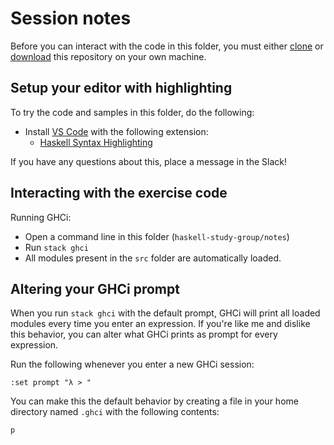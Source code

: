 # Session notes

Before you can interact with the code in this folder, you must either [clone](https://help.github.com/articles/cloning-a-repository/) or [download](https://github.com/txsmith/delft-haskell-study-group/archive/master.zip) this repository on your own machine.


## Setup your editor with highlighting
To try the code and samples in this folder, do the following:
  - Install [VS Code](https://code.visualstudio.com/) with the following extension:
    - [Haskell Syntax Highlighting](https://marketplace.visualstudio.com/items?itemName=justusadam.language-haskell)

If you have any questions about this, place a message in the Slack!

## Interacting with the exercise code
Running GHCi:
- Open a command line in this folder (`haskell-study-group/notes`)
- Run `stack ghci`
- All modules present in the `src` folder are automatically loaded.

## Altering your GHCi prompt
When you run `stack ghci` with the default prompt, GHCi will print all loaded modules every time you enter an expression. If you're like me and dislike this behavior, you can alter what GHCi prints as prompt for every expression.

Run the following whenever you enter a new GHCi session:
```
:set prompt "λ > "
```
You can make this the default behavior by creating a file in your home directory named `.ghci` with the following contents:
```
p
```